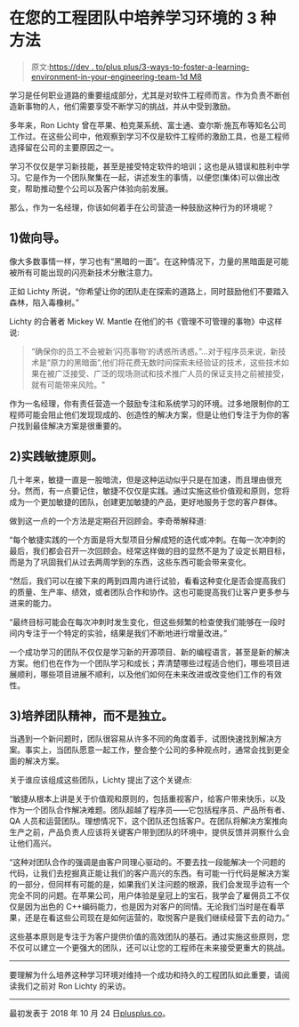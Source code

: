 # 在您的工程团队中培养学习环境的 3 种方法

> 原文:[https://dev . to/plus plus/3-ways-to-foster-a-learning-environment-in-your-engineering-team-1d M8](https://dev.to/plusplus/3-ways-to-foster-a-learning-environment-in-your-engineering-team-1dm8)

学习是任何职业道路的重要组成部分，尤其是对软件工程师而言。作为负责不断创造新事物的人，他们需要享受不断学习的挑战，并从中受到激励。

多年来，Ron Lichty 曾在苹果、柏克莱系统、富士通、查尔斯·施瓦布等知名公司工作过。在这些公司中，他观察到学习不仅是软件工程师的激励工具，也是工程师选择留在公司的主要原因之一。

学习不仅仅是学习新技能，甚至是接受特定软件的培训；这也是从错误和胜利中学习。它是作为一个团队聚集在一起，讲述发生的事情，以便您(集体)可以做出改变，帮助推动整个公司以及客户体验向前发展。

那么，作为一名经理，你该如何着手在公司营造一种鼓励这种行为的环境呢？

## 1)做向导。

像大多数事情一样，学习也有“黑暗的一面”。在这种情况下，力量的黑暗面是可能被所有可能出现的闪亮新技术分散注意力。

正如 Lichty 所说，“你希望让你的团队走在探索的道路上，同时鼓励他们不要踏入森林，陷入毒橡树。”

Lichty 的合著者 Mickey W. Mantle 在他们的书《管理不可管理的事物》中这样说:

> “确保你的员工不会被新‘闪亮事物’的诱惑所诱惑。”…对于程序员来说，新技术是“原力的黑暗面”,他们将花费无数时间探索未经验证的技术，这些技术如果在被广泛接受、广泛的现场测试和技术推广人员的保证支持之前被接受，就有可能带来风险。"

作为一名经理，你有责任营造一个鼓励专注和系统学习的环境。过多地限制你的工程师可能会阻止他们发现现成的、创造性的解决方案，但是让他们专注于为你的客户找到最佳解决方案是很重要的。

## 2)实践敏捷原则。

几十年来，敏捷一直是一股暗流，但是这种运动似乎只是在加速，而且理由很充分。然而，有一点要记住，敏捷不仅仅是实践。通过实施这些价值观和原则，您将成为一个更加敏捷的团队，创建更加敏捷的产品，更好地服务于您的客户群体。

做到这一点的一个方法是定期召开回顾会。李奇蒂解释道:

“每个敏捷实践的一个方面是将大型项目分解成短的迭代或冲刺。在每一次冲刺的最后，我们都会召开一次回顾会。经常这样做的目的显然不是为了设定长期目标，而是为了巩固我们从过去两周学到的东西，这些东西可能会带来变化。

“然后，我们可以在接下来的两到四周内进行试验，看看这种变化是否会提高我们的质量、生产率、绩效，或者团队合作和协作。这也可能提高我们让客户更多参与进来的能力。

“最终目标可能会在每次冲刺时发生变化，但这些频繁的检查使我们能够在一段时间内专注于一个特定的实验，结果是我们不断地进行增量改进。”

一个成功学习的团队不仅仅是学习新的开源项目、新的编程语言，甚至是新的解决方案。他们也在作为一个团队学习和成长；弄清楚哪些过程适合他们，哪些项目进展顺利，哪些项目进展不顺利，以及他们如何在未来改进或改变他们工作的有效性。

## 3)培养团队精神，而不是独立。

当遇到一个新问题时，团队很容易从许多不同的角度着手，试图快速找到解决方案。事实上，当团队愿意一起工作，整合整个公司的多种观点时，通常会找到更全面的解决方案。

关于谁应该组成这些团队，Lichty 提出了这个关键点:

“敏捷从根本上讲是关于价值观和原则的，包括重视客户，给客户带来快乐，以及作为一个团队合作解决难题。团队超越了程序员——它包括程序员、产品所有者、QA 人员和运营团队。理想情况下，这个团队还包括客户。在团队将解决方案推向生产之前，产品负责人应该将关键客户带到团队的环境中，提供反馈并洞察什么会让他们高兴。

“这种对团队合作的强调是由客户同理心驱动的。不要去找一段能解决一个问题的代码，让我们去挖掘真正能让我们的客户高兴的东西。有可能一行代码是解决方案的一部分，但同样有可能的是，如果我们关注问题的根源，我们会发现手边有一个完全不同的问题。在苹果公司，用户体验是皇冠上的宝石，我学会了雇佣员工不仅仅是因为出色的 C++编码能力，也是因为对客户的同情。无论我们当时是在看苹果，还是在看这些公司现在是如何运营的，取悦客户是我们继续经营下去的动力。”

这些基本原则是专注于为客户提供价值的高效团队的基石。通过实施这些原则，您不仅可以建立一个更强大的团队，还可以让您的工程师在未来接受更重大的挑战。

* * *

要理解为什么培养这种学习环境对维持一个成功和持久的工程团队如此重要，请阅读我们之前对 Ron Lichty 的采访。

* * *

最初发表于 2018 年 10 月 24 日[plusplus.co](https://plusplus.co/ideas/3-ways-to-foster-a-learning-environment-in-your-engineering-team/)。